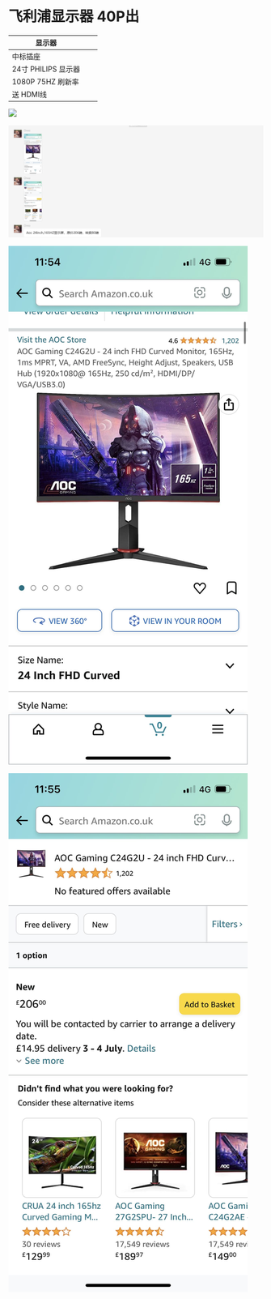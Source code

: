 

# 飞利浦显示器 40P出
|       显示器              |     |     |
| ------------------- | --- | --- |
| 中标插座            |     |     |
| 24寸 PHILIPS 显示器 |     |     |
| 1080P 75HZ 刷新率   |     |     |
| 送 HDMI线           |     |     |

![](assets/49eb5d56e85476add1067b33c77b59d.jpg)

![](assets/截图_20230704124100.png)

![](assets/159d5c7aad4962abef777110f483e48.jpg)

![](assets/7e7e25be63a20a88a1786185ae81b82.jpg)